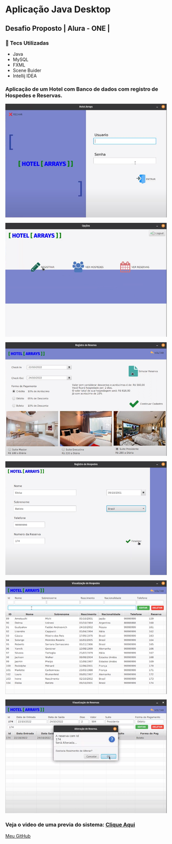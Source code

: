 # Aplicação Java Desktop

## Desafio Proposto | Alura - ONE |

### 💾 Tecs Utilizadas 

- Java
- MySQL
- FXML
- Scene Buider
- Intellij IDEA

### Aplicação de um Hotel com Banco de dados com registro de Hospedes e Reservas.

[![Prévia do Projeto](https://github.com/euclides981/euclides981/blob/main/img/1-login.jpg)](https://github.com/euclides981/hotel#readme)

[![Prévia do Projeto](https://github.com/euclides981/euclides981/blob/main/img/2-options.jpg)](https://github.com/euclides981/hotel#readme)

[![Prévia do Projeto](https://github.com/euclides981/euclides981/blob/main/img/3-reg-reserva.jpg)](https://github.com/euclides981/hotel#readme)

[![Prévia do Projeto](https://github.com/euclides981/euclides981/blob/main/img/4-reg-hospede.jpg)](https://github.com/euclides981/hotel#readme)

[![Prévia do Projeto](https://github.com/euclides981/euclides981/blob/main/img/5-lista-hospede.jpg)](https://github.com/euclides981/hotel#readme)

[![Prévia do Projeto](https://github.com/euclides981/euclides981/blob/main/img/6-lista-reserva.jpg)](https://github.com/euclides981/hotel#readme)

### Veja o video de uma previa do sistema: [Clique Aqui](https://www.youtube.com/watch?v=TiQh2e7aaWw)

[Meu GitHub](https://github.com/euclides981)
